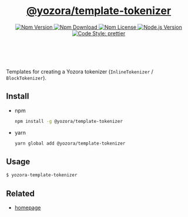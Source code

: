 <header>
  <h1 align="center">
    <a href="https://github.com/yozorajs/yozora/tree/v2.2.0/scaffolds/template-tokenizer#readme">@yozora/template-tokenizer</a>
  </h1>
  <div align="center">
    <a href="https://www.npmjs.com/package/@yozora/template-tokenizer">
      <img
        alt="Npm Version"
        src="https://img.shields.io/npm/v/@yozora/template-tokenizer.svg"
      />
    </a>
    <a href="https://www.npmjs.com/package/@yozora/template-tokenizer">
      <img
        alt="Npm Download"
        src="https://img.shields.io/npm/dm/@yozora/template-tokenizer.svg"
      />
    </a>
    <a href="https://www.npmjs.com/package/@yozora/template-tokenizer">
      <img
        alt="Npm License"
        src="https://img.shields.io/npm/l/@yozora/template-tokenizer.svg"
      />
    </a>
    <a href="https://github.com/nodejs/node">
      <img
        alt="Node.js Version"
        src="https://img.shields.io/node/v/@yozora/template-tokenizer"
      />
    </a>
    <a href="https://github.com/prettier/prettier">
      <img
        alt="Code Style: prettier"
        src="https://img.shields.io/badge/code_style-prettier-ff69b4.svg?style=flat-square"
      />
    </a>
  </div>
</header>
<br/>


Templates for creating a Yozora tokenizer (`InlineTokenizer` / `BlockTokenizer`).


## Install

* npm

  ```bash
  npm install -g @yozora/template-tokenizer
  ```

* yarn

  ```bash
  yarn global add @yozora/template-tokenizer
  ```


## Usage

```bash
$ yozora-template-tokenizer
```


## Related

* [homepage][]


[homepage]: https://github.com/yozorajs/yozora/tree/v2.2.0/scaffolds/template-tokenizer#readme
